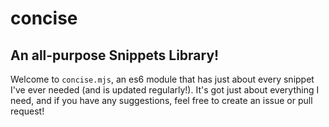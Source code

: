 # concise
An all-purpose Snippets Library!
---
Welcome to `concise.mjs`, an es6 module that has just about every snippet I've ever needed (and is updated regularly!). 
It's got just about everything I need, and if you have any suggestions, feel free to create an issue or pull request!


